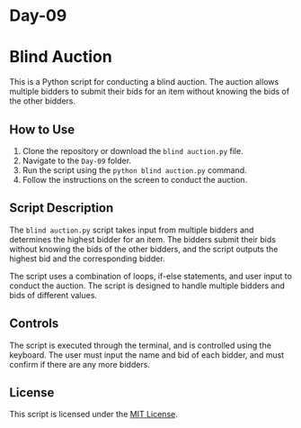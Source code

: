 # Day-09
# Blind Auction

This is a Python script for conducting a blind auction. The auction allows multiple bidders to submit their bids for an item without knowing the bids of the other bidders.

## How to Use

1. Clone the repository or download the `blind auction.py` file.
2. Navigate to the `Day-09` folder.
3. Run the script using the `python blind auction.py` command.
4. Follow the instructions on the screen to conduct the auction.

## Script Description

The `blind auction.py` script takes input from multiple bidders and determines the highest bidder for an item. The bidders submit their bids without knowing the bids of the other bidders, and the script outputs the highest bid and the corresponding bidder.

The script uses a combination of loops, if-else statements, and user input to conduct the auction. The script is designed to handle multiple bidders and bids of different values.

## Controls

The script is executed through the terminal, and is controlled using the keyboard. The user must input the name and bid of each bidder, and must confirm if there are any more bidders.

## License

This script is licensed under the [MIT License](https://opensource.org/licenses/MIT).